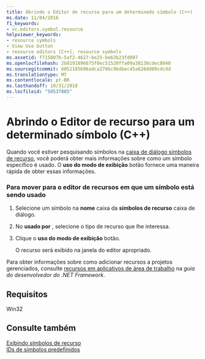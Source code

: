 ```yaml
---
title: Abrindo o Editor de recurso para um determinado símbolo (C++)
ms.date: 11/04/2016
f1_keywords:
- vc.editors.symbol.resource
helpviewer_keywords:
- resource symbols
- View Use button
- resource editors [C++], resource symbols
ms.assetid: f715807b-5af2-4627-be25-be63b23fd097
ms.openlocfilehash: 2b8191896675f0ec51520ffa09a38138cdec8040
ms.sourcegitcommit: 6052185696adca270bc9bdbec45a626dd89cdcdd
ms.translationtype: MT
ms.contentlocale: pt-BR
ms.lasthandoff: 10/31/2018
ms.locfileid: "50537885"
---
```

# <a name="opening-the-resource-editor-for-a-given-symbol-c"></a>Abrindo o Editor de recurso para um determinado símbolo (C++)

Quando você estiver pesquisando símbolos na [caixa de diálogo símbolos de recurso](../windows/resource-symbols-dialog-box.md), você poderá obter mais informações sobre como um símbolo específico é usado. O **uso do modo de exibição** botão fornece uma maneira rápida de obter essas informações.

### <a name="to-move-to-the-resource-editor-where-a-symbol-is-being-used"></a>Para mover para o editor de recursos em que um símbolo está sendo usado

1. Selecione um símbolo na **nome** caixa da **símbolos de recurso** caixa de diálogo.

2. No **usado por** , selecione o tipo de recurso que lhe interessa.

3. Clique o **uso do modo de exibição** botão.

   O recurso será exibido na janela do editor apropriado.

Para obter informações sobre como adicionar recursos a projetos gerenciados, consulte [recursos em aplicativos de área de trabalho](/dotnet/framework/resources/index) na *guia do desenvolvedor do .NET Framework*.

## <a name="requirements"></a>Requisitos

Win32

## <a name="see-also"></a>Consulte também

[Exibindo símbolos de recurso](../windows/viewing-resource-symbols.md)<br/>
[IDs de símbolos predefinidos](../windows/predefined-symbol-ids.md)